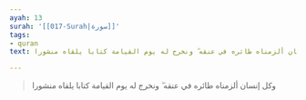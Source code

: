 ```yaml
---
ayah: 13
surah: '[[017-Surah|سورة]]'
tags:
- quran
text: وكل إنسان ألزمناه طائره في عنقه ۖ ونخرج له يوم القيامة كتابا يلقاه منشورا

---
```

> وكل إنسان ألزمناه طائره في عنقه ۖ ونخرج له يوم القيامة كتابا يلقاه منشورا
